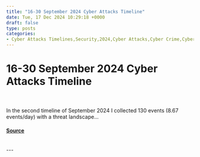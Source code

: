 ```yaml
---
title: "16-30 September 2024 Cyber Attacks Timeline"
date: Tue, 17 Dec 2024 10:29:18 +0000
draft: false
type: posts
categories: 
- Cyber Attacks Timelines,Security,2024,Cyber Attacks,Cyber Crime,Cyber Espionage,Cyber Warfare,H2,Hacktivism,Malware,Ransomware,September,Timeline
---
```

# 16-30 September 2024 Cyber Attacks Timeline

<br/>

<br/>
In the second timeline of September 2024 I collected 130 events (8.67 events/day) with a threat landscape...

#### [Source](https://www.hackmageddon.com/2024/12/17/16-30-september-2024-cyber-attacks-timeline/)

<br/>
---
